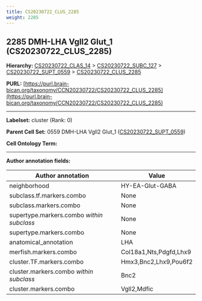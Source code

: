 ```yaml
---
title: CS20230722_CLUS_2285
weight: 2285
---
```

## 2285 DMH-LHA Vgll2 Glut_1 (CS20230722_CLUS_2285)
<b>Hierarchy: </b>
[CS20230722_CLAS_14](../CS20230722_CLAS_14) >
[CS20230722_SUBC_127](../CS20230722_SUBC_127) >
[CS20230722_SUPT_0559](../CS20230722_SUPT_0559) >
[CS20230722_CLUS_2285](../CS20230722_CLUS_2285)

**PURL:** [https://purl.brain-bican.org/taxonomy/CCN20230722/CS20230722_CLUS_2285](https://purl.brain-bican.org/taxonomy/CCN20230722/CS20230722_CLUS_2285)

---


**Labelset:** cluster (Rank: 0)

**Parent Cell Set:** 0559 DMH-LHA Vgll2 Glut_1 ([CS20230722_SUPT_0559](../CS20230722_SUPT_0559))



**Cell Ontology Term:** 

[MARKER GENES.]: #


---

[TRANSFERRED ANNOTATIONS.]: #


[AUTHOR ANNOTATION FIELDS.]: #


**Author annotation fields:**

| Author annotation | Value |
|-------------------|-------|
|neighborhood|HY-EA-Glut-GABA|
|subclass.tf.markers.combo|None|
|subclass.markers.combo|None|
|supertype.markers.combo _within subclass_|None|
|supertype.markers.combo|None|
|anatomical_annotation|LHA|
|merfish.markers.combo|Col18a1,Nts,Pdgfd,Lhx9|
|cluster.TF.markers.combo|Hmx3,Bnc2,Lhx9,Pou6f2|
|cluster.markers.combo _within subclass_|Bnc2|
|cluster.markers.combo|Vgll2,Mdfic|
